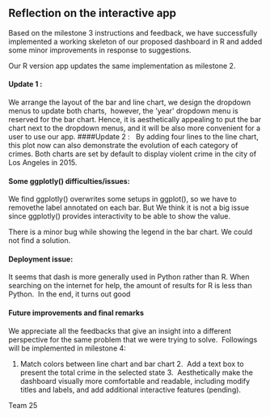## Reflection on the interactive app

Based on the milestone 3 instructions and feedback, we have successfully implemented a working skeleton of our proposed dashboard in R and added some minor improvements in response to suggestions.

Our R version app updates the same implementation as milestone 2. 

#### Update 1 : 
We arrange the layout of the bar and line chart, we design the dropdown menus to update both charts,  however, the 'year' dropdown menu is reserved for the bar chart. Hence, it is aesthetically appealing to put the bar chart next to the dropdown menus, and it will be also more convenient for a user to use our app.
####Update 2 :  
By adding four lines to the line chart, this plot now can also demonstrate the evolution of each category of crimes.
Both charts are set by default to display violent crime in the city of Los Angeles in 2015.
#### Some ggplotly() difficulties/issues:
We find ggplotly() overwrites some setups in ggplot(), so we have to removethe label annotated on each bar. But We think it is not a big issue since ggplotly() provides interactivity to be able to show the value.  

There is a minor bug while showing the legend in the bar chart. We could not find a solution. 
#### Deployment issue:  
It seems that dash is more generally used in Python rather than R. When searching on the internet for help, the amount of results for R is less than Python.  In the end, it turns out good
#### Future improvements and final remarks

We appreciate all the feedbacks that give an insight into a different perspective for the same problem that we were trying to solve.  Followings will be implemented in milestone 4:

1. Match colors between line chart and bar chart
2.  Add a text box to present the total crime in the selected state
3.  Aesthetically make the dashboard visually more comfortable and readable, including modify titles and labels, and add additional interactive features (pending).

Team 25
